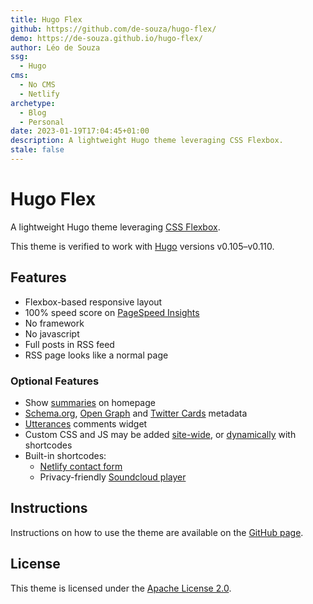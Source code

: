 ```yaml
---
title: Hugo Flex
github: https://github.com/de-souza/hugo-flex/
demo: https://de-souza.github.io/hugo-flex/
author: Léo de Souza
ssg:
  - Hugo
cms:
  - No CMS
  - Netlify
archetype:
  - Blog
  - Personal
date: 2023-01-19T17:04:45+01:00
description: A lightweight Hugo theme leveraging CSS Flexbox.
stale: false
---
```


# Hugo Flex

A lightweight Hugo theme leveraging [CSS Flexbox](https://developer.mozilla.org/docs/Web/CSS/CSS_Flexible_Box_Layout).

This theme is verified to work with [Hugo](https://gohugo.io) versions v0.105–v0.110.


## Features

- Flexbox-based responsive layout
- 100% speed score on [PageSpeed Insights](https://pagespeed.web.dev)
- No framework
- No javascript
- Full posts in RSS feed
- RSS page looks like a normal page

### Optional Features

- Show [summaries](https://gohugo.io/content-management/summaries) on homepage
- [Schema.org](https://schema.org), [Open Graph](https://ogp.me) and [Twitter Cards](https://developer.twitter.com/docs/twitter-for-websites/cards) metadata
- [Utterances](https://utteranc.es) comments widget
- Custom CSS and JS may be added [site-wide](https://github.com/de-souza/hugo-flex#custom-css-and-js), or [dynamically](https://github.com/de-souza/hugo-flex#dynamically-embedded) with shortcodes
- Built-in shortcodes:
  - [Netlify contact form](https://github.com/de-souza/hugo-flex#netlify-contact-form)
  - Privacy-friendly [Soundcloud player](https://github.com/de-souza/hugo-flex#soundcloud-player)


## Instructions

Instructions on how to use the theme are available on the [GitHub page](https://github.com/de-souza/hugo-flex).


## License

This theme is licensed under the [Apache License 2.0](https://github.com/de-souza/hugo-flex/blob/master/LICENSE).
